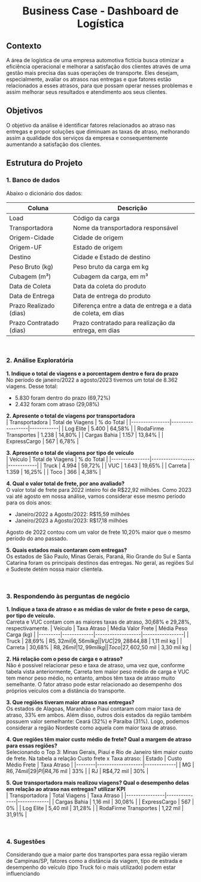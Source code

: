 <h1 align="center">Business Case - Dashboard de Logística</h1>

## Contexto
A área de logística de uma empresa automotiva fictícia busca otimizar a eficiência operacional e melhorar a satisfação dos clientes através de uma gestão mais precisa das suas operações de transporte. Eles desejam, especialmente, avaliar os atrasos nas entregas e que fatores estão relacionados a esses atrasos, para que possam operar nesses problemas e assim melhorar seus resultados e atendimento aos seus clientes.

## Objetivos
O objetivo da análise é identificar fatores relacionados ao atraso nas entregas e propor soluções que diminuam as taxas de atraso, melhorando assim a qualidade dos serviços da empresa e consequentemente aumentando a satisfação dos clientes.

## Estrutura do Projeto
### 1. Banco de dados
Abaixo o dicionário dos dados:

| Coluna | Descrição |
|--------|-----------|
| Load                    | Código da carga |
| Transportadora          | Nome da transportadora responsável |
| Origem-Cidade           | Cidade de origem |
| Origem-UF               | Estado de origem |
| Destino                 | Cidade e Estado de destino |
| Peso Bruto (kg)         | Peso bruto da carga em kg |
| Cubagem (m³)            | Cubagem da carga, em m³ |
| Data de Coleta          | Data da coleta do produto |
| Data de Entrega         | Data de entrega do produto |
| Prazo Realizado (dias)  | Diferença entre a data de entrega e a data de coleta, em dias |
| Prazo Contratado (dias) | Prazo contratado para realização da entrega, em dias |

<br>

### 2. Análise Exploratória

**1. Indique o total de viagens e a porcentagem dentro e fora do prazo**  
No período de janeiro/2022 a agosto/2023 tivemos um total de 8.362 viagens. Desse total:

* 5.830 foram dentro do prazo (69,72%)
* 2.432 foram com atraso (29,08%)

**2. Apresente o total de viagens por transportadora**  
| Transportadora | Total de Viagens | % do Total |
|----------------|------------------|------------|
| Log Elite             | 5.400 | 64,58% |
| RodaFirme Transportes | 1.238 | 14,80% |
| Cargas Bahia          | 1.157 | 13,84% |
| ExpressCargo          | 567   |  6,78% |

**3. Apresente o total de viagens por tipo de veículo**  
| Veículo | Total de Viagens | % do Total |
|----------------|------------------|------------|
| Truck   | 4.994 | 59,72% |
| VUC     | 1.643 | 19,65% |
| Carreta | 1.359 | 16,25% |
| Toco    |   366 |  4,38% |

**4. Qual o valor total de frete, por ano avaliado?**  
O valor total de frete para 2022 inteiro foi de R$22,92 milhões. Como 2023 vai até agosto em nossa análise, vamos considerar esse mesmo período para os dois anos:
* Janeiro/2022 a Agosto/2022: R$15,59 milhões
* Janeiro/2023 a Agosto/2023: R$17,18 milhões

Agosto de 2022 contou com um valor de frete 10,20% maior que o mesmo período do ano passado.

**5. Quais estados mais contaram com entregas?**  
Os estados de São Paulo, Minas Gerais, Paraná, Rio Grande do Sul e Santa Catarina foram os principais destinos das entregas. No geral, as regiões Sul e Sudeste detém nossa maior clientela.

<br>

### 3. Respondendo às perguntas de negócio

**1. Indique a taxa de atraso e as médias de valor de frete e peso de carga, por tipo de veículo.**  
Carreta e VUC contam com as maiores taxas de atraso, 30,68% e 29,28%, respectivamente.
| Veículo | Taxa Atraso | Média Valor Frete | Média Peso Carga (kg) |
|---------|-------------|-------------------|-----------------|
| Truck   | 28,69% | R$5,32 mil | 6,56 mil  kg |
| VUC     | 29,28% | R$844,88   | 1,11 mil  kg |
| Carreta | 30,68% | R$8,26 mil | 12,99 mil kg |
| Toco    | 27,60% | R$2,50 mil | 3,30 mil  kg |

**2. Há relação com o peso de carga e o atraso?**  
Não é possível relacionar peso e taxa de atraso, uma vez que, conforme tabela vista anteriormente, Carreta tem maior peso médio de carga e VUC tem menor peso médio, no entanto, ambos têm taxa de atraso muito semelhante. O fator atraso pode estar relacionado ao desempenho dos próprios veículos com a distância do transporte.

**3. Que regiões tiveram maior atraso nas entregas?**  
Os estados de Alagoas, Maranhão e Piauí contaram com maior taxa de atraso, 33% em ambos. Além disso, outros dois estados da região também possuem valor semelhante: Ceará (32%) e Paraíba (31%). Logo, podemos considerar a região Nordeste como aquela com maior taxa de atraso.

**4. Que regiões têm maior custo médio de frete? Qual a margem de atraso para essas regiões?**  
Selecionando o Top 3: Minas Gerais, Piauí e Rio de Janeiro têm maior custo de frete. Na tabela a relação Custo frete x Taxa atraso:
| Estado | Custo Médio Frete | Taxa Atraso |
|--------|-------------------|-------------|
| MG  | R$6,74 mil | 29% |
| PI  | R$4,76 mil | 33% |
| RJ  | R$4,72 mil | 30% |

**5. Que transportadora mais realizou viagens? Qual o desempenho delas em relação ao atraso nas entregas? utilizar KPI**  
| Transportadora | Total Viagens | Taxa Atraso |
|----------------|---------------|-------------|
| Cargas Bahia          | 1,16 mil | 30,08% |
| ExpressCargo          | 567      |     0% |
| Log Elite             | 5,40 mil | 31,28% |
| RodaFirme Transportes | 1,22 mil | 31,91% |


<br>

### 4. Sugestões
Considerando que a maior parte dos transportes para essa região vieram de Campinas/SP, fatores como a distância da viagem, tipo de estrada e desempenho do veículo (tipo Truck foi o mais utilizado) podem estar influenciando 

